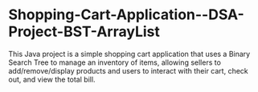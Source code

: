 # Shopping-Cart-Application--DSA-Project-BST-ArrayList
This Java project is a simple shopping cart application that uses a Binary Search Tree to manage an inventory of items,
allowing sellers to add/remove/display products and users to interact with their cart, check out, and view the total bill.
